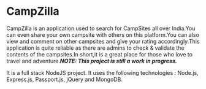 # CampZilla
CampZilla is an application used to search for CampSites all over India.You can even share your own campsite with others on this platform.You can also view and comment on other campsites and give your rating accordingly.This application is quite reliable as there are admins to check &amp; validate the contents of the campsites.In short,it is a great place for those who love to travel and adventure.***NOTE: This project is still a work in progress.***

It is a full stack NodeJS project.
It uses the following technologies : Node.js, Express.js, Passport.js, jQuery and MongoDB.
